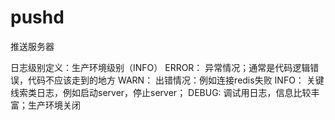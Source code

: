 pushd
======

推送服务器


日志级别定义：生产环境级别（INFO）
	ERROR： 异常情况；通常是代码逻辑错误，代码不应该走到的地方
	WARN：  出错情况：例如连接redis失败
	INFO：	关键线索类日志，例如启动server，停止server；
	DEBUG:	调试用日志，信息比较丰富；生产环境关闭

